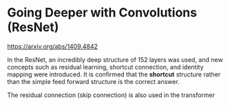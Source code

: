 # Going Deeper with Convolutions (ResNet)
https://arxiv.org/abs/1409.4842

In the ResNet, an incredibly deep structure of 152 layers was used, and new concepts such as residual learning, shortcut connection, and identity mapping were introduced. It is confirmed that the **shortcut** structure rather than the simple feed forward structure is the correct answer.

The residual connection (skip connection) is also used in the transformer